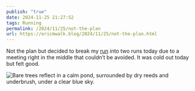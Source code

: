 ```yaml
---
publish: "true"
date: 2024-11-25 21:27:52
tags: Running
permalink: /2024/11/25/not-the-plan
url: https://ericmwalk.blog/2024/11/25/not-the-plan.html
---
```


Not the plan but decided to break my [run](https://strava.com/activities/12983540826) into two runs today due to a meeting right in the middle that couldn’t be avoided. It was cold out today but felt good.

![Bare trees reflect in a calm pond, surrounded by dry reeds and underbrush, under a clear blue sky.](https://ericmwalk.blog/uploads/2024/img-0968.jpeg)